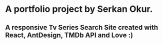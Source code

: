 # A portfolio project by Serkan Okur.

## A responsive Tv Series Search Site created with React, AntDesign, TMDb API and Love :)
